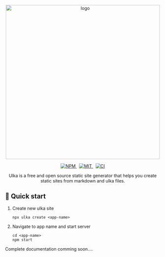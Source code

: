 <p align="center">
    <img width="500" src="https://i.imgur.com/coa1q5T.png" alt="logo">
</p>
<p align="center">
<a href="https://www.npmjs.com/package/ulka">
<img alt="NPM" src="https://img.shields.io/npm/v/ulka?&labelColor=black&color=darkred&logo=npm&label=npm" />
</a>&nbsp;
<a href="https://github.com/acharyaroshanji/ulka">
<img alt="MIT" src="https://img.shields.io/npm/l/ulka?color=darkgreen&labelColor=black&&logo=github" />
</a>&nbsp;
<a href="#"><img alt="CI" src="https://github.com/ulkajs/ulka/workflows/CI/badge.svg"></a>
</p>

<p align="center">
    Ulka is a free and open source static site generator that helps you create static sites from markdown and ulka files.
</p>

## 🚀 Quick start

1. Create new ulka site

   ```
   npx ulka create <app-name>
   ```

2. Navigate to app name and start server
   ```
   cd <app-name>
   npm start
   ```

Complete documentation comming soon....
